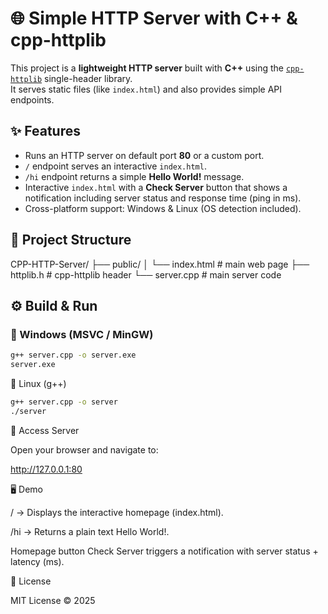 # 🌐 Simple HTTP Server with C++ & cpp-httplib  

This project is a **lightweight HTTP server** built with **C++** using the [`cpp-httplib`](https://github.com/yhirose/cpp-httplib) single-header library.  
It serves static files (like `index.html`) and also provides simple API endpoints.  

## ✨ Features
- Runs an HTTP server on default port **80** or a custom port.  
- `/` endpoint serves an interactive `index.html`.  
- `/hi` endpoint returns a simple **Hello World!** message.  
- Interactive `index.html` with a **Check Server** button that shows a notification including server status and response time (ping in ms).  
- Cross-platform support: Windows & Linux (OS detection included).  

## 📂 Project Structure
CPP-HTTP-Server/
├── public/
│ └── index.html # main web page
├── httplib.h # cpp-httplib header
└── server.cpp # main server code

## ⚙️ Build & Run  

### 🔹 Windows (MSVC / MinGW)
```bash
g++ server.cpp -o server.exe
server.exe
```
🔹 Linux (g++)
```bash
g++ server.cpp -o server
./server
```

🔹 Access Server

Open your browser and navigate to:

http://127.0.0.1:80

🖥️ Demo

/ → Displays the interactive homepage (index.html).

/hi → Returns a plain text Hello World!.

Homepage button Check Server triggers a notification with server status + latency (ms).

📜 License

MIT License © 2025
